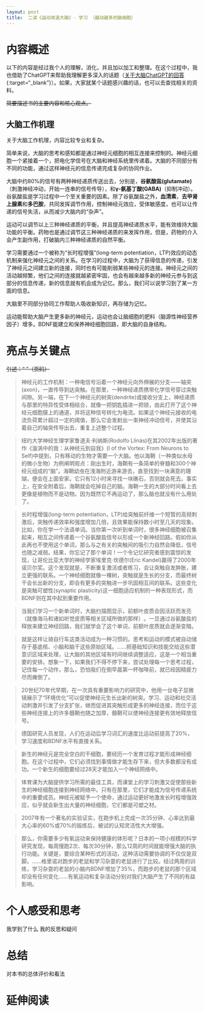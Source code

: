 ```yaml
---
layout: post
title:  二读《运动改造大脑》- 学习 （越动越多的脑细胞）
---
```


# 内容概述

以下的内容是经过我个人的理解，消化，并且加以加工和整理。在这个过程中，我也借助了ChatGPT来帮助我理解更多深入的话题（[关于大脑ChatGPT的回答](https://chatgpt.com/share/66e779da-d384-800c-8185-c78522a28ba5){:target=“_blank”}）。如果，大家就某个话题感兴趣的话，也可以去查找相关的资料。

~~简要描述书的主要内容和核心观点。~~
## 大脑工作机理

关于大脑工作机理，内容比较专业和复杂。

简单来说，大脑的思考和感知都是通过神经元细胞的相互连接来控制的。神经元细胞一个紧接着一个，把电化学信号在大脑和神经系统里传递着。大脑的不同部分有不同的功能，通过这样神经元的信息传递完成复杂的协同作业。

大脑中约80%的信号有两种神经递质传送出去，分别是，**谷氨酸盐(glutamate)**（刺激神经冲动，开始一连串的信号传导），和**γ-氨基丁酸(GABA)**（抑制冲动）。谷氨酸盐是学习过程中一个至关重要的因素。除了谷氨酸盐之外，**血清素**，**去甲肾上腺素**和**多巴胺**，共同发挥调节作用，控制神经元效应，受体敏感度，也可以让传递的信号失活，从而减少大脑内的“杂声”。



运动可以调节以上三种神经递质的平衡，并且提高神经递质水平，能有效维持大脑功能的平衡。药物也是通过调节这三种神经递质的来发挥作用，但是，药物的介入会产生副作用，打破脑内三种神经递质的自然平衡。

学习需要通过一个被称为“长时程增强”(long-term potentiation，LTP)效应的动态机制来强化神经元之间的关系。在学习的过程中，大脑为了获得信息的传递，引发了神经元之间建立新的连接，同时也有可能削弱某些神经元的连接。神经元之间的活动越频繁，他们之间的连接就越紧密牢固，也会有越来越多新的神经元参与到这部分的信息传递，新的信息就有机会成为记忆。那么，我们可以说学习到了某一方面的信息。

大脑里不同部分协同工作帮助人吸收新知识，再存储为记忆。

运动能帮助大脑产生更多新的神经元，运动也会让脑细胞的肥料（脑源性神经营养因子）增多。BDNF能建立和保养神经细胞回路，即大脑的自身结构。


# 亮点与关键点

~~引述：“ ”（页码）~~
> 神经元的工作机制：一种电信号沿着一个神经元向外伸展的分支——轴突(axon)，一直传导到达突触。在那里，一种神经递质携带化学信号穿过突触间隙。另一端，在下一个神经元的树突(dendrite)或接收分支上，神经递质与那里的特异性受体相结合，就像一把钥匙插进一把锁，由此打开了这个神经元细胞膜上的通道，并将这种信号转化为电流。如果这个神经元接收的电流负荷累计超过一定的阈值，那么它会发射出一束神经冲动信号，并使其沿着自己的轴突传导出去，重复上述整个过程。


 > 纽约大学神经生理学家鲁道夫·利纳斯(Rodolfo Llinás)在其2002年出版的著作《漩涡中的我：从神经元到自我》(I of the Vortex: From Neurons to Self)中提到，只有移动的生物才需要一个大脑。他以海鞘（一种类似水母的微小生物）为例阐明观点：刚出生时，海鞘有一条简单的脊髓和300个神经元组成的“脑”​。海鞘幼虫在浅海附近游来游去，直至找到一块满意的珊瑚，便会在上面安家。它只有12小时来寻找一块礁石，否则就会死去。事实上，在安全附着后，海鞘就会吃掉自己的脑。海鞘一生的大部分时间看上去更像是植物而不是动物。因为既然它不再运动了，那么脑也就没有什么用处了。

> 长时程增强(long-term potentiation，LTP)给突触前纤维一个短暂的高频刺激后，突触传递效率和强度增加几倍，且效果能保持数小时至几天的现象。比如，你在学一个法语单词。当你第一次听到单词时，很多神经细胞被召集起来，相互之间传递着一个谷氨酸盐信号以形成一个新神经回路。假如你从此再也不使用这个单词，那么与之有关的突触间的吸引力自然会降低，信号也随之减弱。结果，你忘记了那个单词！一个令记忆研究者感到震惊的发现，让哥伦比亚大学的神经学家埃里克·坎德尔(Eric Kandel)赢得了2000年诺贝尔奖。这个发现就是，不断重复激活或者练习，会让突触自发肿胀，建立更强的联系。一个神经细胞就像一棵树，突触就是生长的分支，而最终树干会长出新的分支，即会有更多的突触进一步巩固相互间的联系。这些变化是突触可塑性(synaptic plasticity)这一细胞适应机制的一种表现形式，而BDNF则在其中起到重要作用。

> 当我们学习一个新单词时，大脑扫描图显示，前额叶皮质会因活跃而发亮（就像海马和诸如听觉皮质等相关区域所做的那样）​。一旦通过谷氨酸盐的释放来建立神经回路，我们就学会了这个单词，前额叶皮质就会逐渐变暗。

> 就是这样让骑自行车这类活动成为一种习惯的。思考和运动的模式被自动储存于基底核、小脑和脑干这些原始区域。……把基础知识和技能交给这些潜意识区域来处理，让大脑的其他区域有时间继续调整适应，这是一个相当重要的安排。想象一下，如果我们不得不停下来，尝试处理每一个思考过程，记住每一个动作，那么，恐怕我们在倒早晨第一杯咖啡前，就已经因精疲力尽而瘫倒了。

> 20世纪70年代早期，在一次具有重要影响力的研究中，他用一台电子显微镜展示了“环境优化”可以促使神经元生长出新的树突。学习、运动和社交活动刺激并引发了分支扩张，继而促进其突触形成更多的神经连接，而位于这些神经连接上的许多髓鞘也随之加厚，髓鞘可以使神经连接更有效地释放信号。


> 德国研究人员发现，人们在运动后学习词汇的速度比运动前提高了20%，学习速度和BDNF水平有直接关系。

> 新生的神经元是完全空白的干细胞，要经历一个发育过程才能形成神经细胞。在这个过程中，它们必须找到事情做才能生存下来，但大多数都没有成功。一个新生的细胞要经过28天才能加入一个神经网络中。

> 体育课为大脑提供学习所需的最佳工具，而课堂上的学习刺激又促使那些新生的神经细胞连接到神经网络中。只有在那里，它们才能成为信号传递系统中的重要成员。神经元被赋予一个使命，通过运动更好地激发长时程增强效应，似乎就会新生出大量的神经细胞，它们都是可塑之材。

> 2007年有一个著名的实验证实，在跑步机上完成一次35分钟、心率达到最大心率的60%或70%的锻炼后，被试的认知灵活性大大增强。 

> 那么，你需要多少有氧运动来保持健康的体形呢？日本的一项小规模的科学研究发现，每周慢跑2次、每次30分钟，那么12周的时间就能增强大脑的执行功能。关键是，要综合某种形式的活动，这种活动需要协调的不仅仅是双脚。……格里诺对跑步的老鼠和学习杂耍的老鼠进行了比较。经过两周的训练，学习杂耍的老鼠的小脑内BDNF增加了35%，而跑步的老鼠的那个区域却没有任何变化……有氧运动和复杂活动分别对我们大脑产生了不同的有益影响。

# 个人感受和思考
我学到了什么
我的反思和疑问

# 总结
对本书的总体评价和看法

# 延伸阅读

<!--stackedit_data:
eyJoaXN0b3J5IjpbLTExNDAxNzgxMTYsMTAwODg5NDA0MCwtMT
kxOTk2MDA3NiwyNTQzMzE1MzEsMTg5MzMyMTU2MCwtMTA0NzQ5
NTU0MiwxMTk1MDc1MzUwLC0xODg4NzI0OTkxXX0=
-->